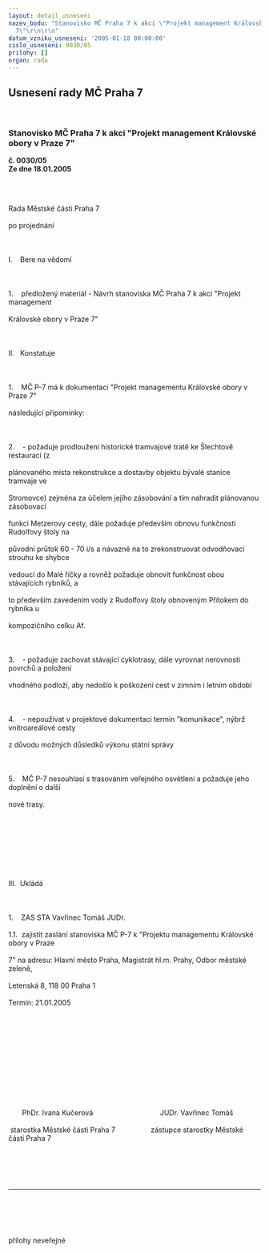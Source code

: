 ```yaml
---
layout: detail_usneseni
nazev_bodu: "Stanovisko MČ Praha 7 k akci \"Projekt management Královské obory v Praze
  7\"\r\n\r\n"
datum_vzniku_usneseni: '2005-01-18 00:00:00'
cislo_usneseni: 0030/05
prilohy: []
organ: rada
---
```

<div id="ucUsn_pList" class="usn">
	<span><h2>Usnesení rady MČ Praha 7 </h2>
<br></span><div class="standBody">
<span><h3>Stanovisko MČ Praha 7 k akci "Projekt management Královské obory v Praze 7"

</h3></span><div class="center">
		<strong>č. 0030/05</strong><br>
	</div>
<div class="center">
		<strong>Ze dne 18.01.2005</strong><br><br>
	</div>
<p><span></span></p>
<?xml:namespace prefix = o ns = "urn:schemas-microsoft-com:office:office" /><p><br><p class="MsoPlainText" style="MARGIN: 0cm 0cm 0pt">Rada Městské části Praha 7 </p><br><p class="MsoPlainText" style="MARGIN: 0cm 0cm 0pt">po projednání</p><br><p class="MsoPlainText" style="MARGIN: 0cm 0cm 0pt"> </p><br><p class="MsoPlainText" style="MARGIN: 0cm 0cm 0pt">I.<span style="mso-tab-count: 1">    </span>Bere na vědomí</p><br><p class="MsoPlainText" style="MARGIN: 0cm 0cm 0pt"> </p><br><p class="MsoPlainText" style="MARGIN: 0cm 0cm 0pt">1.<span style="mso-tab-count: 1">    </span>předložený materiál - Návrh stanoviska MČ Praha 7 k akci "Projekt management </p><br><p class="MsoPlainText" style="MARGIN: 0cm 0cm 0pt">Královské obory v Praze 7"</p><br><p class="MsoPlainText" style="MARGIN: 0cm 0cm 0pt"> </p><br><p class="MsoPlainText" style="MARGIN: 0cm 0cm 0pt">II.<span style="mso-tab-count: 1">   </span>Konstatuje</p><br><p class="MsoPlainText" style="MARGIN: 0cm 0cm 0pt"> </p><br><p class="MsoPlainText" style="MARGIN: 0cm 0cm 0pt">1.<span style="mso-tab-count: 1">    </span>MČ P-7 má k dokumentaci "Projekt managementu Královské obory v Praze 7" </p><br><p class="MsoPlainText" style="MARGIN: 0cm 0cm 0pt">následující připomínky:</p><br><p class="MsoPlainText" style="MARGIN: 0cm 0cm 0pt"> </p><br><p class="MsoPlainText" style="MARGIN: 0cm 0cm 0pt">2.<span style="mso-tab-count: 1">    </span>- požaduje prodloužení historické tramvajové tratě ke Šlechtově restauraci (z </p><br><p class="MsoPlainText" style="MARGIN: 0cm 0cm 0pt">plánovaného místa rekonstrukce a dostavby objektu bývalé stanice tramvaje ve </p><br><p class="MsoPlainText" style="MARGIN: 0cm 0cm 0pt">Stromovce) zejména za účelem jejího zásobování a tím nahradit plánovanou zásobovací </p><br><p class="MsoPlainText" style="MARGIN: 0cm 0cm 0pt">funkci Metzerovy cesty, dále požaduje především obnovu funkčnosti Rudolfovy štoly na </p><br><p class="MsoPlainText" style="MARGIN: 0cm 0cm 0pt">původní průtok 60 - 70 i/s a návazně na to zrekonstruovat odvodňovací strouhu ke shybce </p><br><p class="MsoPlainText" style="MARGIN: 0cm 0cm 0pt">vedoucí do Malé říčky a rovněž požaduje obnovit funkčnost obou stávajících rybníků, a </p><br><p class="MsoPlainText" style="MARGIN: 0cm 0cm 0pt">to především zavedením vody z Rudolfovy štoly obnoveným Přítokem do rybníka u </p><br><p class="MsoPlainText" style="MARGIN: 0cm 0cm 0pt">kompozičního celku Af.</p><br><p class="MsoPlainText" style="MARGIN: 0cm 0cm 0pt"> </p><br><p class="MsoPlainText" style="MARGIN: 0cm 0cm 0pt">3.<span style="mso-tab-count: 1">    </span>- požaduje zachovat stávající cyklotrasy, dále vyrovnat nerovnosti povrchů a položení </p><br><p class="MsoPlainText" style="MARGIN: 0cm 0cm 0pt">vhodného podloží, aby nedošlo k poškození cest v zimním i letním období</p><br><p class="MsoPlainText" style="MARGIN: 0cm 0cm 0pt"> </p><br><p class="MsoPlainText" style="MARGIN: 0cm 0cm 0pt">4.<span style="mso-tab-count: 1">    </span>- nepoužívat v projektové dokumentaci termín "komunikace", nýbrž vnitroareálové cesty </p><br><p class="MsoPlainText" style="MARGIN: 0cm 0cm 0pt">z důvodu možných důsledků výkonu státní správy</p><br><p class="MsoPlainText" style="MARGIN: 0cm 0cm 0pt"> </p><br><p class="MsoPlainText" style="MARGIN: 0cm 0cm 0pt">5.<span style="mso-tab-count: 1">    </span>MČ P-7 nesouhlasí s trasováním veřejného osvětlení a požaduje jeho doplnění o další </p><br><p class="MsoPlainText" style="MARGIN: 0cm 0cm 0pt">nové trasy.</p><br><p class="MsoPlainText" style="MARGIN: 0cm 0cm 0pt"><p> </p></p><br><p class="MsoPlainText" style="MARGIN: 0cm 0cm 0pt"><p> </p></p><br><p class="MsoPlainText" style="MARGIN: 0cm 0cm 0pt">III.<span style="mso-tab-count: 1">  </span>Ukládá</p><br><p class="MsoPlainText" style="MARGIN: 0cm 0cm 0pt"> </p><br><p class="MsoPlainText" style="MARGIN: 0cm 0cm 0pt">1.<span style="mso-tab-count: 1">    </span>ZAS STA Vavřinec Tomáš JUDr.</p><br><p class="MsoPlainText" style="MARGIN: 0cm 0cm 0pt">1.1.<span style="mso-tab-count: 1">  </span>zajistit zaslání stanoviska MČ P-7 k "Projektu managementu Královské obory v Praze </p><br><p class="MsoPlainText" style="MARGIN: 0cm 0cm 0pt">7" na adresu: Hlavní město Praha, Magistrát hl.m. Prahy, Odbor městské zeleně, </p><br><p class="MsoPlainText" style="MARGIN: 0cm 0cm 0pt">Letenská 8, 118 00 Praha 1</p><br><p class="MsoPlainText" style="MARGIN: 0cm 0cm 0pt">Termín: 21.01.2005</p><br><p class="MsoPlainText" style="MARGIN: 0cm 0cm 0pt"><p> </p></p><br><p class="MsoPlainText" style="MARGIN: 0cm 0cm 0pt"><p> </p></p><br><p class="MsoPlainText" style="MARGIN: 0cm 0cm 0pt"><p> </p></p><br><p class="MsoPlainText" style="MARGIN: 0cm 0cm 0pt"><span style="mso-spacerun: yes">       </span>PhDr. Ivana Kučerová<span style="mso-tab-count: 4">                    </span><span style="mso-spacerun: yes">              </span>JUDr. Vavřinec Tomáš</p><br><p class="MsoPlainText" style="MARGIN: 0cm 0cm 0pt"><span style="mso-spacerun: yes"> </span>starostka Městské části Praha 7<span style="mso-tab-count: 3">               </span><span style="mso-spacerun: yes">   </span>zástupce starostky Městské části Praha 7</p><br><p class="MsoPlainText" style="MARGIN: 0cm 0cm 0pt"><p> </p></p><br><hr><br><br><p></p><br><p>přílohy neveřejné</p><br><p> </p></p>
</div>
</div>